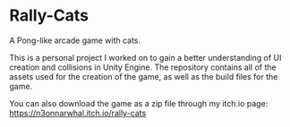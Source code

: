 # Rally-Cats
A Pong-like arcade game with cats.

This is a personal project I worked on to gain a better understanding of UI creation and collisions in Unity Engine.
The repository contains all of the assets used for the creation of the game, as well as the build files for the game.

You can also download the game as a zip file through my itch.io page: https://n3onnarwhal.itch.io/rally-cats
